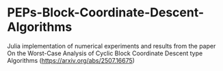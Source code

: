 # PEPs-Block-Coordinate-Descent-Algorithms
Julia implementation of numerical experiments and results from the paper On the Worst-Case Analysis of Cyclic Block Coordinate Descent type Algorithms (https://arxiv.org/abs/2507.16675)
